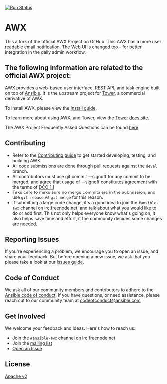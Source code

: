 [![Run Status](https://api.shippable.com/projects/591c82a22f895107009e8b35/badge?branch=devel)](https://app.shippable.com/github/ansible/awx)

AWX
===
This a fork of the official AWX Project on GitHub. This AWX has a more user readable email notification.
The Web UI is changed too - for better integration in the daily admin workflow.

The following information are related to the official AWX project:
-------
AWX provides a web-based user interface, REST API, and task engine built on top of [Ansible](https://github.com/ansible/ansible). It is the upstream project for [Tower](https://www.ansible.com/tower), a commercial derivative of AWX.  

To install AWX, please view the [Install guide](./INSTALL.md).

To learn more about using AWX, and Tower, view the [Tower docs site](http://docs.ansible.com/ansible-tower/index.html).

The AWX Project Frequently Asked Questions can be found [here](https://www.ansible.com/awx-project-faq).

Contributing
------------

- Refer to the [Contributing guide](./CONTRIBUTING.md) to get started developing, testing, and building AWX.
- All code submissions are done through pull requests against the `devel` branch.
- All contributors must use git commit --signoff for any commit to be merged, and agree that usage of --signoff constitutes agreement with the terms of [DCO 1.1](./DCO_1_1.md)
- Take care to make sure no merge commits are in the submission, and use `git rebase` vs `git merge` for this reason.
- If submitting a large code change, it's a good idea to join the `#ansible-awx` channel on irc.freenode.net, and talk about what you would like to do or add first. This not only helps everyone know what's going on, it also helps save time and effort, if the community decides some changes are needed.

Reporting Issues
----------------

If you're experiencing a problem, we encourage you to open an issue, and share your feedback. But before opening a new issue, we ask that you please take a look at our [Issues guide](./ISSUES.md).

Code of Conduct
---------------

We ask all of our community members and contributors to adhere to the [Ansible code of conduct](http://docs.ansible.com/ansible/latest/community/code_of_conduct.html). If you have questions, or need assistance, please reach out to our community team at [codeofconduct@ansible.com](mailto:codeofconduct@ansible.com)   

Get Involved
------------

We welcome your feedback and ideas. Here's how to reach us:

- Join the `#ansible-awx` channel on irc.freenode.net
- Join the [mailing list](https://groups.google.com/forum/#!forum/awx-project) 
- [Open an Issue](https://github.com/ansible/awx/issues)

License
-------

[Apache v2](./LICENSE.md)

